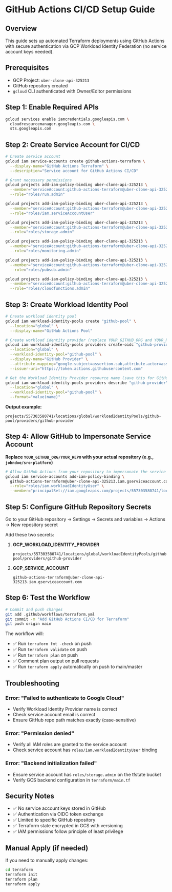 # GitHub Actions CI/CD Setup Guide

## Overview
This guide sets up automated Terraform deployments using GitHub Actions with secure authentication via GCP Workload Identity Federation (no service account keys needed).

## Prerequisites
- GCP Project: `uber-clone-api-325213`
- GitHub repository created
- `gcloud` CLI authenticated with Owner/Editor permissions

## Step 1: Enable Required APIs
```bash
gcloud services enable iamcredentials.googleapis.com \
  cloudresourcemanager.googleapis.com \
  sts.googleapis.com
```

## Step 2: Create Service Account for CI/CD
```bash
# Create service account
gcloud iam service-accounts create github-actions-terraform \
  --display-name="GitHub Actions Terraform" \
  --description="Service account for GitHub Actions CI/CD"

# Grant necessary permissions
gcloud projects add-iam-policy-binding uber-clone-api-325213 \
  --member="serviceAccount:github-actions-terraform@uber-clone-api-325213.iam.gserviceaccount.com" \
  --role="roles/run.admin"

gcloud projects add-iam-policy-binding uber-clone-api-325213 \
  --member="serviceAccount:github-actions-terraform@uber-clone-api-325213.iam.gserviceaccount.com" \
  --role="roles/iam.serviceAccountUser"

gcloud projects add-iam-policy-binding uber-clone-api-325213 \
  --member="serviceAccount:github-actions-terraform@uber-clone-api-325213.iam.gserviceaccount.com" \
  --role="roles/storage.admin"

gcloud projects add-iam-policy-binding uber-clone-api-325213 \
  --member="serviceAccount:github-actions-terraform@uber-clone-api-325213.iam.gserviceaccount.com" \
  --role="roles/monitoring.admin"

gcloud projects add-iam-policy-binding uber-clone-api-325213 \
  --member="serviceAccount:github-actions-terraform@uber-clone-api-325213.iam.gserviceaccount.com" \
  --role="roles/pubsub.admin"

gcloud projects add-iam-policy-binding uber-clone-api-325213 \
  --member="serviceAccount:github-actions-terraform@uber-clone-api-325213.iam.gserviceaccount.com" \
  --role="roles/cloudfunctions.admin"
```

## Step 3: Create Workload Identity Pool
```bash
# Create workload identity pool
gcloud iam workload-identity-pools create "github-pool" \
  --location="global" \
  --display-name="GitHub Actions Pool"

# Create workload identity provider (replace YOUR_GITHUB_ORG and YOUR_REPO)
gcloud iam workload-identity-pools providers create-oidc "github-provider" \
  --location="global" \
  --workload-identity-pool="github-pool" \
  --display-name="GitHub Provider" \
  --attribute-mapping="google.subject=assertion.sub,attribute.actor=assertion.actor,attribute.repository=assertion.repository" \
  --issuer-uri="https://token.actions.githubusercontent.com"

# Get the Workload Identity Provider resource name (save this for GitHub secrets)
gcloud iam workload-identity-pools providers describe "github-provider" \
  --location="global" \
  --workload-identity-pool="github-pool" \
  --format="value(name)"
```

**Output example:**
```
projects/557303580741/locations/global/workloadIdentityPools/github-pool/providers/github-provider
```

## Step 4: Allow GitHub to Impersonate Service Account
**Replace `YOUR_GITHUB_ORG/YOUR_REPO` with your actual repository (e.g., `johndoe/sre-platform`)**

```bash
# Allow GitHub Actions from your repository to impersonate the service account
gcloud iam service-accounts add-iam-policy-binding \
  github-actions-terraform@uber-clone-api-325213.iam.gserviceaccount.com \
  --role="roles/iam.workloadIdentityUser" \
  --member="principalSet://iam.googleapis.com/projects/557303580741/locations/global/workloadIdentityPools/github-pool/attribute.repository/YOUR_GITHUB_ORG/YOUR_REPO"
```

## Step 5: Configure GitHub Repository Secrets
Go to your GitHub repository → Settings → Secrets and variables → Actions → New repository secret

Add these two secrets:

1. **GCP_WORKLOAD_IDENTITY_PROVIDER**
   ```
   projects/557303580741/locations/global/workloadIdentityPools/github-pool/providers/github-provider
   ```

2. **GCP_SERVICE_ACCOUNT**
   ```
   github-actions-terraform@uber-clone-api-325213.iam.gserviceaccount.com
   ```

## Step 6: Test the Workflow
```bash
# Commit and push changes
git add .github/workflows/terraform.yml
git commit -m "Add GitHub Actions CI/CD for Terraform"
git push origin main
```

The workflow will:
- ✅ Run `terraform fmt -check` on push
- ✅ Run `terraform validate` on push
- ✅ Run `terraform plan` on push
- ✅ Comment plan output on pull requests
- ✅ Run `terraform apply` automatically on push to main/master

## Troubleshooting

### Error: "Failed to authenticate to Google Cloud"
- Verify Workload Identity Provider name is correct
- Check service account email is correct
- Ensure GitHub repo path matches exactly (case-sensitive)

### Error: "Permission denied"
- Verify all IAM roles are granted to the service account
- Check service account has `roles/iam.workloadIdentityUser` binding

### Error: "Backend initialization failed"
- Ensure service account has `roles/storage.admin` on the tfstate bucket
- Verify GCS backend configuration in `terraform/main.tf`

## Security Notes
- ✅ No service account keys stored in GitHub
- ✅ Authentication via OIDC token exchange
- ✅ Limited to specific GitHub repository
- ✅ Terraform state encrypted in GCS with versioning
- ✅ IAM permissions follow principle of least privilege

## Manual Apply (if needed)
If you need to manually apply changes:
```bash
cd terraform
terraform init
terraform plan
terraform apply
```
